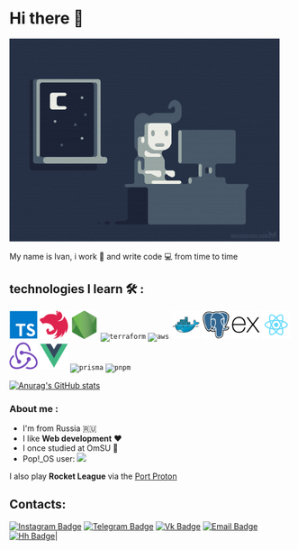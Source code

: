 # Hi there 👋

![](./programming.gif)

My name is Ivan, i work 🏢 and write code 💻 from time to time

## technologies I learn 🛠️ :

<code><img height="50" src="https://github.com/devicons/devicon/blob/master/icons/typescript/typescript-original.svg" alt="javascript"></code>
<code><img height="50" src="https://github.com/devicons/devicon/blob/master/icons/nestjs/nestjs-plain.svg" alt="nestjs"></code>
<code><img height="50" src="https://raw.githubusercontent.com/github/explore/80688e429a7d4ef2fca1e82350fe8e3517d3494d/topics/nodejs/nodejs.png" alt="nodejs"></code>
<code><img height="50" src="https://www.terraform.io/assets/images/og-image-8b3e4f7d.png" alt="terraform"></code>
<code><img height="50" src="https://www.itsec.ru/hubfs/ISR/AWS.png" alt="aws"></code>
<code><img height="50" src="https://github.com/devicons/devicon/blob/master/icons/docker/docker-original.svg" alt="docker"></code>
<code><img height="50" src="https://github.com/devicons/devicon/blob/master/icons/postgresql/postgresql-original.svg" alt="postgresql"></code>
<code><img height="50" src="https://raw.githubusercontent.com/devicons/devicon/master/icons/express/express-original.svg" alt="expressjs"></code>
<code><img height="50" src="https://raw.githubusercontent.com/github/explore/80688e429a7d4ef2fca1e82350fe8e3517d3494d/topics/react/react.png" alt="react"></code>
<code><img height="50" src="https://github.com/devicons/devicon/blob/master/icons/redux/redux-original.svg" alt="docker"></code>
<code><img height="50" src="https://github.com/devicons/devicon/blob/master/icons/vuejs/vuejs-original.svg" alt="docker"></code>
<code><img height="50" src="https://res-2.cloudinary.com/crunchbase-production/image/upload/c_lpad,f_auto,q_auto:eco/rtlx0sivc7wcr75y5bkj" alt="prisma"></code>
<code><img height="50" src="https://pnpm.js.org/ru/img/pnpm-no-name-with-frame.svg" alt="pnpm"></code>



[![Anurag's GitHub stats](https://github-readme-stats.vercel.app/api?username=kitt3911&count_private=true&show_icons=true)](https://github.com/anuraghazra/github-readme-stats)

### About me :
* I'm from Russia 🇷🇺
* I like **Web development**  ❤️
* I once studied at OmSU 🏢
* Pop!_OS user: <code><img height="25" src="https://user-images.githubusercontent.com/68580920/112361064-33497a00-8cfd-11eb-9fa4-2409622b6af9.png"></code>

I also play **Rocket League** via the [Port Proton](https://portwine-linux.ru/epic-games-linux/)

## Contacts:


[![Instagram Badge](https://img.shields.io/badge/-Instagram-e4405f?style=flat-square&logo=Instagram&logoColor=white)](https://instagram.com/kitt39111/)
[![Telegram Badge](https://img.shields.io/badge/-Telegram-0088cc?style=flat-square&logo=Telegram&logoColor=white)](https://t.me/kitt3911)
[![Vk Badge](https://img.shields.io/badge/-Vkontakte-0088cc?style=flat&logo=VK&logoColor=white)](https://vk.com/kitt3911)
[![Email Badge](https://img.shields.io/badge/-Email-0088cc?style=flat&logo=Gmail&logoColor=white&color=red)](https://ivanignatenko@gmail.com)
[![Hh Badge](https://img.shields.io/badge/-HeadHunter-0088cc?style=flat&logo=Hypothesis&logoColor=white&color=red)](https://ulyanovsk.hh.ru/resume/e12eb5faff07f576bc0039ed1f4c3374777a30)|

<!--
**kitt3911/kitt3911** is a ✨ _special_ ✨ repository because its `README.md` (this file) appears on your GitHub profile.


- 🔭 I’m currently working on: **Telegram bots**
- 🌱 I’m currently learning: 
- 👯 I’m looking to collaborate on ...
- 🤔 I’m looking for help with ...
- 💬 Ask me about ...
- 📫 How to reach me: ...
- 😄 Pronouns: ...
- ⚡ Fun fact: ...
-->
